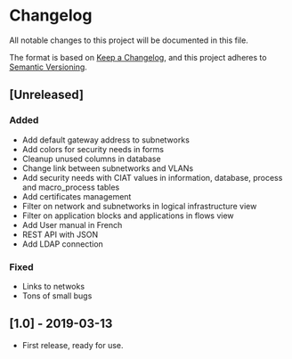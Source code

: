 # Changelog

All notable changes to this project will be documented in this file.

The format is based on [Keep a Changelog](https://keepachangelog.com/en/1.0.0/),
and this project adheres to [Semantic Versioning](https://semver.org/spec/v2.0.0.html).

## [Unreleased]

### Added 

- Add default gateway address to subnetworks
- Add colors for security needs in forms
- Cleanup unused columns in database
- Change link between subnetworks and VLANs
- Add security needs with CIAT values in information, database, process and macro_process tables
- Add certificates management
- Filter on network and subnetworks in logical infrastructure view
- Filter on application blocks and applications in flows view
- Add User manual in French
- REST API with JSON
- Add LDAP connection

### Fixed

- Links to netwoks
- Tons of small bugs

## [1.0] - 2019-03-13

- First release, ready for use.

